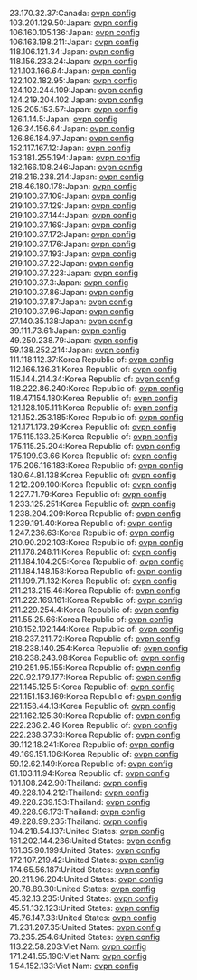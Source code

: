 23.170.32.37:Canada: [ovpn config](vpn/23_170_32_37.ovpn)  
103.201.129.50:Japan: [ovpn config](vpn/103_201_129_50.ovpn)  
106.160.105.136:Japan: [ovpn config](vpn/106_160_105_136.ovpn)  
106.163.198.211:Japan: [ovpn config](vpn/106_163_198_211.ovpn)  
118.106.121.34:Japan: [ovpn config](vpn/118_106_121_34.ovpn)  
118.156.233.24:Japan: [ovpn config](vpn/118_156_233_24.ovpn)  
121.103.166.64:Japan: [ovpn config](vpn/121_103_166_64.ovpn)  
122.102.182.95:Japan: [ovpn config](vpn/122_102_182_95.ovpn)  
124.102.244.109:Japan: [ovpn config](vpn/124_102_244_109.ovpn)  
124.219.204.102:Japan: [ovpn config](vpn/124_219_204_102.ovpn)  
125.205.153.57:Japan: [ovpn config](vpn/125_205_153_57.ovpn)  
126.1.14.5:Japan: [ovpn config](vpn/126_1_14_5.ovpn)  
126.34.156.64:Japan: [ovpn config](vpn/126_34_156_64.ovpn)  
126.86.184.97:Japan: [ovpn config](vpn/126_86_184_97.ovpn)  
152.117.167.12:Japan: [ovpn config](vpn/152_117_167_12.ovpn)  
153.181.255.194:Japan: [ovpn config](vpn/153_181_255_194.ovpn)  
182.166.108.246:Japan: [ovpn config](vpn/182_166_108_246.ovpn)  
218.216.238.214:Japan: [ovpn config](vpn/218_216_238_214.ovpn)  
218.46.180.178:Japan: [ovpn config](vpn/218_46_180_178.ovpn)  
219.100.37.109:Japan: [ovpn config](vpn/219_100_37_109.ovpn)  
219.100.37.129:Japan: [ovpn config](vpn/219_100_37_129.ovpn)  
219.100.37.144:Japan: [ovpn config](vpn/219_100_37_144.ovpn)  
219.100.37.169:Japan: [ovpn config](vpn/219_100_37_169.ovpn)  
219.100.37.172:Japan: [ovpn config](vpn/219_100_37_172.ovpn)  
219.100.37.176:Japan: [ovpn config](vpn/219_100_37_176.ovpn)  
219.100.37.193:Japan: [ovpn config](vpn/219_100_37_193.ovpn)  
219.100.37.22:Japan: [ovpn config](vpn/219_100_37_22.ovpn)  
219.100.37.223:Japan: [ovpn config](vpn/219_100_37_223.ovpn)  
219.100.37.3:Japan: [ovpn config](vpn/219_100_37_3.ovpn)  
219.100.37.86:Japan: [ovpn config](vpn/219_100_37_86.ovpn)  
219.100.37.87:Japan: [ovpn config](vpn/219_100_37_87.ovpn)  
219.100.37.96:Japan: [ovpn config](vpn/219_100_37_96.ovpn)  
27.140.35.138:Japan: [ovpn config](vpn/27_140_35_138.ovpn)  
39.111.73.61:Japan: [ovpn config](vpn/39_111_73_61.ovpn)  
49.250.238.79:Japan: [ovpn config](vpn/49_250_238_79.ovpn)  
59.138.252.214:Japan: [ovpn config](vpn/59_138_252_214.ovpn)  
111.118.112.37:Korea Republic of: [ovpn config](vpn/111_118_112_37.ovpn)  
112.166.136.31:Korea Republic of: [ovpn config](vpn/112_166_136_31.ovpn)  
115.144.214.34:Korea Republic of: [ovpn config](vpn/115_144_214_34.ovpn)  
118.222.86.240:Korea Republic of: [ovpn config](vpn/118_222_86_240.ovpn)  
118.47.154.180:Korea Republic of: [ovpn config](vpn/118_47_154_180.ovpn)  
121.128.105.111:Korea Republic of: [ovpn config](vpn/121_128_105_111.ovpn)  
121.152.253.185:Korea Republic of: [ovpn config](vpn/121_152_253_185.ovpn)  
121.171.173.29:Korea Republic of: [ovpn config](vpn/121_171_173_29.ovpn)  
175.115.133.25:Korea Republic of: [ovpn config](vpn/175_115_133_25.ovpn)  
175.115.25.204:Korea Republic of: [ovpn config](vpn/175_115_25_204.ovpn)  
175.199.93.66:Korea Republic of: [ovpn config](vpn/175_199_93_66.ovpn)  
175.206.116.183:Korea Republic of: [ovpn config](vpn/175_206_116_183.ovpn)  
180.64.81.138:Korea Republic of: [ovpn config](vpn/180_64_81_138.ovpn)  
1.212.209.100:Korea Republic of: [ovpn config](vpn/1_212_209_100.ovpn)  
1.227.71.79:Korea Republic of: [ovpn config](vpn/1_227_71_79.ovpn)  
1.233.125.251:Korea Republic of: [ovpn config](vpn/1_233_125_251.ovpn)  
1.238.204.209:Korea Republic of: [ovpn config](vpn/1_238_204_209.ovpn)  
1.239.191.40:Korea Republic of: [ovpn config](vpn/1_239_191_40.ovpn)  
1.247.236.63:Korea Republic of: [ovpn config](vpn/1_247_236_63.ovpn)  
210.90.202.103:Korea Republic of: [ovpn config](vpn/210_90_202_103.ovpn)  
211.178.248.11:Korea Republic of: [ovpn config](vpn/211_178_248_11.ovpn)  
211.184.104.205:Korea Republic of: [ovpn config](vpn/211_184_104_205.ovpn)  
211.184.148.158:Korea Republic of: [ovpn config](vpn/211_184_148_158.ovpn)  
211.199.71.132:Korea Republic of: [ovpn config](vpn/211_199_71_132.ovpn)  
211.213.215.46:Korea Republic of: [ovpn config](vpn/211_213_215_46.ovpn)  
211.222.169.161:Korea Republic of: [ovpn config](vpn/211_222_169_161.ovpn)  
211.229.254.4:Korea Republic of: [ovpn config](vpn/211_229_254_4.ovpn)  
211.55.25.66:Korea Republic of: [ovpn config](vpn/211_55_25_66.ovpn)  
218.152.192.144:Korea Republic of: [ovpn config](vpn/218_152_192_144.ovpn)  
218.237.211.72:Korea Republic of: [ovpn config](vpn/218_237_211_72.ovpn)  
218.238.140.254:Korea Republic of: [ovpn config](vpn/218_238_140_254.ovpn)  
218.238.243.98:Korea Republic of: [ovpn config](vpn/218_238_243_98.ovpn)  
219.251.95.155:Korea Republic of: [ovpn config](vpn/219_251_95_155.ovpn)  
220.92.179.177:Korea Republic of: [ovpn config](vpn/220_92_179_177.ovpn)  
221.145.125.5:Korea Republic of: [ovpn config](vpn/221_145_125_5.ovpn)  
221.151.153.169:Korea Republic of: [ovpn config](vpn/221_151_153_169.ovpn)  
221.158.44.13:Korea Republic of: [ovpn config](vpn/221_158_44_13.ovpn)  
221.162.125.30:Korea Republic of: [ovpn config](vpn/221_162_125_30.ovpn)  
222.236.2.46:Korea Republic of: [ovpn config](vpn/222_236_2_46.ovpn)  
222.238.37.33:Korea Republic of: [ovpn config](vpn/222_238_37_33.ovpn)  
39.112.18.241:Korea Republic of: [ovpn config](vpn/39_112_18_241.ovpn)  
49.169.151.106:Korea Republic of: [ovpn config](vpn/49_169_151_106.ovpn)  
59.12.62.149:Korea Republic of: [ovpn config](vpn/59_12_62_149.ovpn)  
61.103.11.94:Korea Republic of: [ovpn config](vpn/61_103_11_94.ovpn)  
101.108.242.90:Thailand: [ovpn config](vpn/101_108_242_90.ovpn)  
49.228.104.212:Thailand: [ovpn config](vpn/49_228_104_212.ovpn)  
49.228.239.153:Thailand: [ovpn config](vpn/49_228_239_153.ovpn)  
49.228.96.173:Thailand: [ovpn config](vpn/49_228_96_173.ovpn)  
49.228.99.235:Thailand: [ovpn config](vpn/49_228_99_235.ovpn)  
104.218.54.137:United States: [ovpn config](vpn/104_218_54_137.ovpn)  
161.202.144.236:United States: [ovpn config](vpn/161_202_144_236.ovpn)  
161.35.90.199:United States: [ovpn config](vpn/161_35_90_199.ovpn)  
172.107.219.42:United States: [ovpn config](vpn/172_107_219_42.ovpn)  
174.65.56.187:United States: [ovpn config](vpn/174_65_56_187.ovpn)  
20.211.96.204:United States: [ovpn config](vpn/20_211_96_204.ovpn)  
20.78.89.30:United States: [ovpn config](vpn/20_78_89_30.ovpn)  
45.32.13.235:United States: [ovpn config](vpn/45_32_13_235.ovpn)  
45.51.132.123:United States: [ovpn config](vpn/45_51_132_123.ovpn)  
45.76.147.33:United States: [ovpn config](vpn/45_76_147_33.ovpn)  
71.231.207.35:United States: [ovpn config](vpn/71_231_207_35.ovpn)  
73.235.254.6:United States: [ovpn config](vpn/73_235_254_6.ovpn)  
113.22.58.203:Viet Nam: [ovpn config](vpn/113_22_58_203.ovpn)  
171.241.55.190:Viet Nam: [ovpn config](vpn/171_241_55_190.ovpn)  
1.54.152.133:Viet Nam: [ovpn config](vpn/1_54_152_133.ovpn)  
